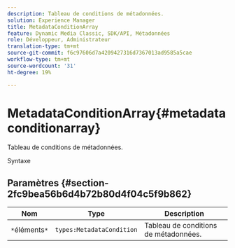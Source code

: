 ```yaml
---
description: Tableau de conditions de métadonnées.
solution: Experience Manager
title: MetadataConditionArray
feature: Dynamic Media Classic, SDK/API, Métadonnées
role: Développeur, Administrateur
translation-type: tm+mt
source-git-commit: f6c97606d7a4209427316d7367013ad9585a5cae
workflow-type: tm+mt
source-wordcount: '31'
ht-degree: 19%

---
```



# MetadataConditionArray{#metadataconditionarray}

Tableau de conditions de métadonnées.

Syntaxe

## Paramètres {#section-2fc9bea56b6d4b72b80d4f04c5f9b862}

| Nom | Type | Description |
|---|---|---|
| `*`éléments`*` | `types:MetadataCondition` | Tableau de conditions de métadonnées. |

